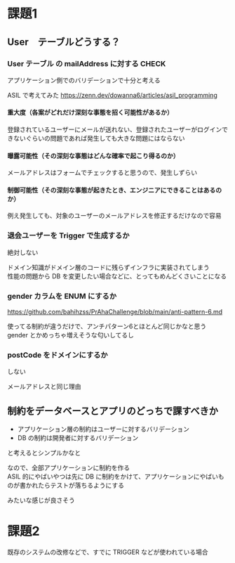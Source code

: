 # 課題1

## User　テーブルどうする？

### User テーブル の mailAddress に対する CHECK

アプリケーション側でのバリデーションで十分と考える

ASIL で考えてみた
https://zenn.dev/dowanna6/articles/asil_programming

#### 重大度（各案がどれだけ深刻な事態を招く可能性があるか）

登録されているユーザーにメールが送れない、登録されたユーザーがログインできないぐらいの問題であれば発生しても大きな問題にはならない

#### 曝露可能性（その深刻な事態はどんな確率で起こり得るのか）

メールアドレスはフォームでチェックすると思うので、発生しずらい

#### 制御可能性（その深刻な事態が起きたとき、エンジニアにできることはあるのか）

例え発生しても、対象のユーザーのメールアドレスを修正するだけなので容易


### 退会ユーザーを Trigger で生成するか

絶対しない

ドメイン知識がドメイン層のコードに残らずインフラに実装されてしまう  
性能の問題から DB を変更したい場合などに、とってもめんどくさいことになる

### gender カラムを ENUM にするか

https://github.com/bahihzss/PrAhaChallenge/blob/main/anti-pattern-6.md

使ってる制約が違うだけで、アンチパターン6とほとんど同じかなと思う  
gender とかめっちゃ増えそうな匂いしてるし

### postCode をドメインにするか

しない

メールアドレスと同じ理由

## 制約をデータベースとアプリのどっちで課すべきか

* アプリケーション層の制約はユーザーに対するバリデーション
* DB の制約は開発者に対するバリデーション

と考えるとシンプルかなと

なので、全部アプリケーションに制約を作る  
ASIL 的にやばいやつは先に DB に制約をかけて、アプリケーションにやばいものが書かれたらテストが落ちるようにする

みたいな感じが良さそう

# 課題2

既存のシステムの改修などで、すでに TRIGGER などが使われている場合

